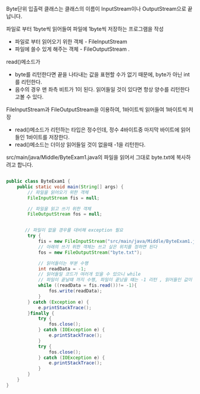 Byte단위 입출력 클래스는 클래스의 이름이 InputStream이나 OutputStream으로 끝납니다.

파일로 부터 1byte씩 읽어들여 파일에 1byte씩 저장하는 프로그램을 작성
* 파일로 부터 읽어오기 위한 객체 - FileInputStream
* 파일에 쓸수 있게 해주는 객체 - FileOutputStream .

read()메소드가
* byte를 리턴한다면 끝을 나타내는 값을 표현할 수가 없기 때문에, byte가 아닌 int를 리턴한다.
* 음수의 경우 맨 좌측 비트가 1이 된다. 읽어들일 것이 있다면 항상 양수를 리턴한다고볼 수 있다.

FileInputStream과 FileOutputStream을 이용하여, 1바이트씩 읽어들여 1바이트씩 저장
* read()메소드가 리턴하는 타입은 정수인데, 정수 4바이트중 마지막 바이트에 읽어들인 1바이트를 저장한다.
* read()메소드는 더이상 읽어들일 것이 없을때 -1을 리턴한다.

src/main/java/Middle/ByteExam1.java의 파일을 읽어서 그대로 byte.txt에 복사하려고 합니다.

```java

public class ByteExam1 {
    public static void main(String[] args) {
        // 파일을 읽어오기 위한 객체
        FileInputStream fis = null;

        // 파일을 읽고 쓰기 위한 객체
        FileOutputStream fos = null;


       // 파일이 없을 경우를 대비해 exception 필요
        try {
            fis = new FileInputStream("src/main/java/Middle/ByteExam1.java");
            // 아래의 쓰기 위한 객체는 쓰고 싶은 위치를 정하면 된다
            fos = new FileOutputStream("byte.txt");

            // 읽어들이는 부분 수행
            int readData = -1;
            // 읽어들일 코드가 여러개 있을 수 있으니 while
            // 파일이 끝날떄 까지 수행, 파일이 끝났을 떄는 -1 리턴 , 읽어들인 값이 -1과 같지 않을때만 반복해라
            while ((readData = fis.read())!= -1){
                fos.write(readData);
            }
        } catch (Exception e) {
            e.printStackTrace();
        }finally {
            try {
                fos.close();
            } catch (IOException e) {
                e.printStackTrace();
            }
            try {
                fos.close();
            } catch (IOException e) {
                e.printStackTrace();
            }
        }
    }
}

```
